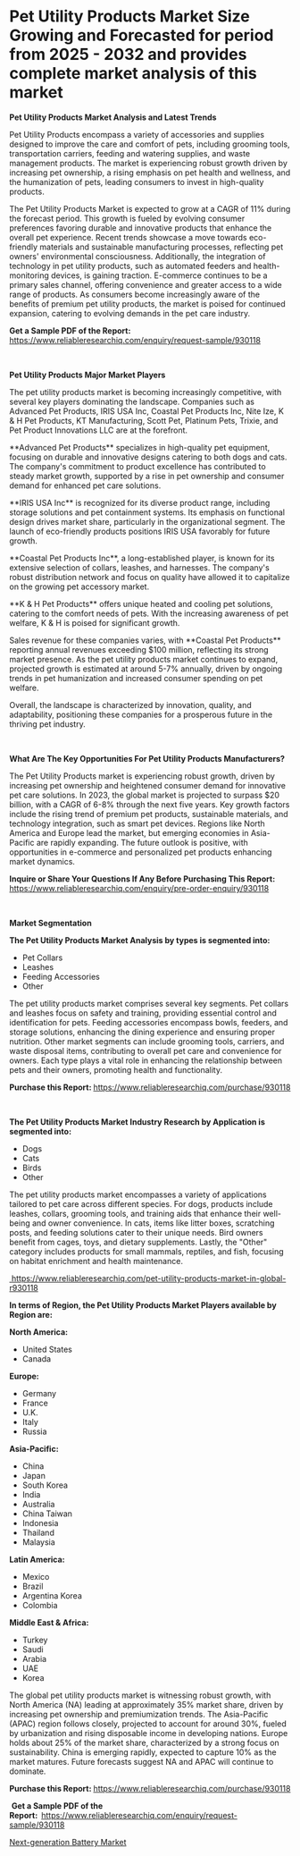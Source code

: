 <p><h1>Pet Utility Products Market Size Growing and Forecasted for period from 2025 - 2032 and provides complete market analysis of this market</h1></p><p><strong>Pet Utility Products Market Analysis and Latest Trends</strong></p>
<p><p>Pet Utility Products encompass a variety of accessories and supplies designed to improve the care and comfort of pets, including grooming tools, transportation carriers, feeding and watering supplies, and waste management products. The market is experiencing robust growth driven by increasing pet ownership, a rising emphasis on pet health and wellness, and the humanization of pets, leading consumers to invest in high-quality products.</p><p>The Pet Utility Products Market is expected to grow at a CAGR of 11% during the forecast period. This growth is fueled by evolving consumer preferences favoring durable and innovative products that enhance the overall pet experience. Recent trends showcase a move towards eco-friendly materials and sustainable manufacturing processes, reflecting pet owners' environmental consciousness. Additionally, the integration of technology in pet utility products, such as automated feeders and health-monitoring devices, is gaining traction. E-commerce continues to be a primary sales channel, offering convenience and greater access to a wide range of products. As consumers become increasingly aware of the benefits of premium pet utility products, the market is poised for continued expansion, catering to evolving demands in the pet care industry.</p></p>
<p><strong>Get a Sample PDF of the Report:&nbsp;</strong> <a href="https://www.reliableresearchiq.com/enquiry/request-sample/930118?utm_campaign=3109&utm_medium=2&utm_source=Github&utm_content=ia&utm_term=21032025&utm_id=pet-utility-products">https://www.reliableresearchiq.com/enquiry/request-sample/930118</a></p>
<p>&nbsp;</p>
<p><strong>Pet Utility Products Major Market Players</strong></p>
<p><p>The pet utility products market is becoming increasingly competitive, with several key players dominating the landscape. Companies such as Advanced Pet Products, IRIS USA Inc, Coastal Pet Products Inc, Nite Ize, K & H Pet Products, KT Manufacturing, Scott Pet, Platinum Pets, Trixie, and Pet Product Innovations LLC are at the forefront.</p><p>**Advanced Pet Products** specializes in high-quality pet equipment, focusing on durable and innovative designs catering to both dogs and cats. The company's commitment to product excellence has contributed to steady market growth, supported by a rise in pet ownership and consumer demand for enhanced pet care solutions.</p><p>**IRIS USA Inc** is recognized for its diverse product range, including storage solutions and pet containment systems. Its emphasis on functional design drives market share, particularly in the organizational segment. The launch of eco-friendly products positions IRIS USA favorably for future growth.</p><p>**Coastal Pet Products Inc**, a long-established player, is known for its extensive selection of collars, leashes, and harnesses. The company's robust distribution network and focus on quality have allowed it to capitalize on the growing pet accessory market.</p><p>**K & H Pet Products** offers unique heated and cooling pet solutions, catering to the comfort needs of pets. With the increasing awareness of pet welfare, K & H is poised for significant growth.</p><p>Sales revenue for these companies varies, with **Coastal Pet Products** reporting annual revenues exceeding $100 million, reflecting its strong market presence. As the pet utility products market continues to expand, projected growth is estimated at around 5-7% annually, driven by ongoing trends in pet humanization and increased consumer spending on pet welfare.</p><p>Overall, the landscape is characterized by innovation, quality, and adaptability, positioning these companies for a prosperous future in the thriving pet industry.</p></p>
<p>&nbsp;</p>
<p><strong>What Are The Key Opportunities For Pet Utility Products Manufacturers?</strong></p>
<p><p>The Pet Utility Products market is experiencing robust growth, driven by increasing pet ownership and heightened consumer demand for innovative pet care solutions. In 2023, the global market is projected to surpass $20 billion, with a CAGR of 6-8% through the next five years. Key growth factors include the rising trend of premium pet products, sustainable materials, and technology integration, such as smart pet devices. Regions like North America and Europe lead the market, but emerging economies in Asia-Pacific are rapidly expanding. The future outlook is positive, with opportunities in e-commerce and personalized pet products enhancing market dynamics.</p></p>
<p><strong>Inquire or Share Your Questions If Any Before Purchasing This Report:</strong> <a href="https://www.reliableresearchiq.com/enquiry/pre-order-enquiry/930118?utm_campaign=3109&utm_medium=2&utm_source=Github&utm_content=ia&utm_term=21032025&utm_id=pet-utility-products">https://www.reliableresearchiq.com/enquiry/pre-order-enquiry/930118</a></p>
<p>&nbsp;</p>
<p><strong>Market Segmentation</strong></p>
<p><strong>The Pet Utility Products Market Analysis by types is segmented into:</strong></p>
<p><ul><li>Pet Collars</li><li>Leashes</li><li>Feeding Accessories</li><li>Other</li></ul></p>
<p><p>The pet utility products market comprises several key segments. Pet collars and leashes focus on safety and training, providing essential control and identification for pets. Feeding accessories encompass bowls, feeders, and storage solutions, enhancing the dining experience and ensuring proper nutrition. Other market segments can include grooming tools, carriers, and waste disposal items, contributing to overall pet care and convenience for owners. Each type plays a vital role in enhancing the relationship between pets and their owners, promoting health and functionality.</p></p>
<p><strong>Purchase this Report:&nbsp;</strong><a href="https://www.reliableresearchiq.com/purchase/930118?utm_campaign=3109&utm_medium=2&utm_source=Github&utm_content=ia&utm_term=21032025&utm_id=pet-utility-products">https://www.reliableresearchiq.com/purchase/930118</a></p>
<p>&nbsp;</p>
<p><strong>The Pet Utility Products Market Industry Research by Application is segmented into:</strong></p>
<p><ul><li>Dogs</li><li>Cats</li><li>Birds</li><li>Other</li></ul></p>
<p><p>The pet utility products market encompasses a variety of applications tailored to pet care across different species. For dogs, products include leashes, collars, grooming tools, and training aids that enhance their well-being and owner convenience. In cats, items like litter boxes, scratching posts, and feeding solutions cater to their unique needs. Bird owners benefit from cages, toys, and dietary supplements. Lastly, the "Other" category includes products for small mammals, reptiles, and fish, focusing on habitat enrichment and health maintenance.</p></p>
<p><a href="https://www.reliableresearchiq.com/pet-utility-products-market-in-global-r930118?utm_campaign=3109&utm_medium=2&utm_source=Github&utm_content=ia&utm_term=21032025&utm_id=pet-utility-products">&nbsp;https://www.reliableresearchiq.com/pet-utility-products-market-in-global-r930118</a></p>
<p><strong>In terms of Region, the Pet Utility Products Market Players available by Region are:</strong></p>
<p>
    <p> <strong> North America: </strong>
        <ul>
            <li>United States</li>
            <li>Canada</li>
        </ul>
        </p> 
    <p> <strong> Europe: </strong>
        <ul>
            <li>Germany</li>
            <li>France</li>
            <li>U.K.</li>
            <li>Italy</li>
            <li>Russia</li>
        </ul>
        </p> 
    <p> <strong> Asia-Pacific: </strong>
        <ul>
            <li>China</li>
            <li>Japan</li>
            <li>South Korea</li>
            <li>India</li>
            <li>Australia</li>
            <li>China Taiwan</li>
            <li>Indonesia</li>
            <li>Thailand</li>
            <li>Malaysia</li>
        </ul>
        </p> 
    <p> <strong> Latin America: </strong>
        <ul>
            <li>Mexico</li>
            <li>Brazil</li>
            <li>Argentina Korea</li>
            <li>Colombia</li>
        </ul>
        </p> 
    <p> <strong> Middle East & Africa: </strong>
        <ul>
            <li>Turkey</li>
            <li>Saudi</li>
            <li>Arabia</li>
            <li>UAE</li>
            <li>Korea</li>
        </ul>
    </p>
    </p>
<p><p>The global pet utility products market is witnessing robust growth, with North America (NA) leading at approximately 35% market share, driven by increasing pet ownership and premiumization trends. The Asia-Pacific (APAC) region follows closely, projected to account for around 30%, fueled by urbanization and rising disposable income in developing nations. Europe holds about 25% of the market share, characterized by a strong focus on sustainability. China is emerging rapidly, expected to capture 10% as the market matures. Future forecasts suggest NA and APAC will continue to dominate.</p></p>
<p><strong>Purchase this Report: </strong><a href="https://www.reliableresearchiq.com/purchase/930118?utm_campaign=3109&utm_medium=2&utm_source=Github&utm_content=ia&utm_term=21032025&utm_id=pet-utility-products">https://www.reliableresearchiq.com/purchase/930118</a></p>
<p>&nbsp;<strong>Get a Sample PDF of the Report:&nbsp;&nbsp;</strong><a href="https://www.reliableresearchiq.com/enquiry/request-sample/930118?utm_campaign=3109&utm_medium=2&utm_source=Github&utm_content=ia&utm_term=21032025&utm_id=pet-utility-products">https://www.reliableresearchiq.com/enquiry/request-sample/930118</a></p>
<p><strong></strong></p>
<p><p><a href="https://github.com/sadimsamid/Market-Research-Report-List-1/blob/main/next-generation-battery-market.md?utm_campaign=3109&utm_medium=2&utm_source=Github&utm_content=ia&utm_term=21032025&utm_id=pet-utility-products">Next-generation Battery Market</a></p></p>
